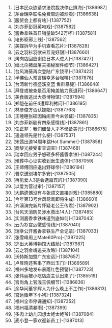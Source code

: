 
1. [日本民众欲请求法院裁决停止排海]-[1386987]
1. [茅台瑞幸联名免费周边被炒卖]-[1386638]
1. [服贸会上都有啥]-[1387752]
1. [刘亦菲彭冠英吻戏]-[1387582]
1. [酱香拿铁首日销量破542万杯]-[1387581]
1. [电影驱邪上线]-[1387562]
1. [美媒拆华为手机查看芯片]-[1387828]
1. [云之羽衫羽欲来互宠好甜]-[1387660]
1. [烤肉店回应谢绝日本人进入]-[1387427]
1. [缅北杀猪盘屠夫揭秘案件细节]-[1386427]
1. [台风海葵再次登陆广东饶平]-[1387422]
1. [半佛仙人预言瑞幸茅台咖啡]-[1387876]
1. [台湾新竹德盛溪变蓝 鱼群暴毙]-[1386648]
1. [拜登或被查是否用掩盖脑力衰退药]-[1386647]
1. [美食版逃出大英博物馆]-[1387594]
1. [郑恺在前任4遭犀利拷问]-[1386195]
1. [林彦俊方否认嫖娼]-[1387763]
1. [王睡睡张硕因婚闹至今未领证]-[1387835]
1. [刘亦菲新剧有四条感情线]-[1387861]
1. [任正非：我们储备人才不储备美元]-[1386675]
1. [遥遥领先是什么梗]-[1387537]
1. [宋茜出道14周年跳Hot Summer]-[1387858]
1. [商黎光接受审查调查]-[1387468]
1. [瑞幸回应男子怒砸多杯酱香拿铁]-[1387244]
1. [殡葬中心证实收到医生遗体]-[1387059]
1. [王师傅回应退出野球帝]-[1386194]
1. [普京送别埃尔多安]-[1387505]
1. [再见爱人3是会选嘉宾的]-[1387390]
1. [以爱为营过审]-[1387157]
1. [大鹏遗憾没有与张颂文直接对戏]-[1385880]
1. [今年第13号台风鸳鸯即将生成]-[1386601]
1. [齐溪演完新片怀疑老公王传君]-[1387902]
1. [台风天消防员涉水救出14人]-[1387485]
1. [实测酱香拿铁味道到底如何]-[1387043]
1. [云为衫宫远徵感情线]-[1387040]
1. [瑞幸公开酱香拿铁生产全记录]-[1387033]
1. [张雪峰用上Mate60Pro]-[1387025]
1. [逃出大英博物馆大结局]-[1387987]
1. [云之羽金靖追夫攻略]-[1387104]
1. [沃特斯加盟广东宏远]-[1387657]
1. [卢昱晓还客串了西出玉门]-[1386589]
1. [福州多地发布暴雨红色预警]-[1387723]
1. [张伟丽被小吃店店主认出来了]-[1385519]
1. [宫尚角上官浅玉佩细节]-[1386836]
1. [余华问董宇辉人为什么晚上不工作]-[1386813]
1. [宫远徵年下小狗]-[1387324]
1. [福州全市停课通知]-[1387352]
1. [福州福清暴雨]-[1387399]
1. [多肉上幼儿园想太姥太姥爷]-[1387084]
1. [麦小登一家欢迎新员工]-[1387013]
